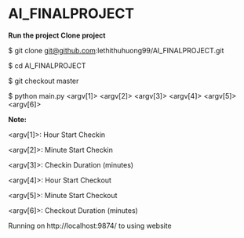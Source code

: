 # AI_FINALPROJECT

**Run the project Clone project**

$ git clone git@github.com:lethithuhuong99/AI_FINALPROJECT.git

$ cd AI_FINALPROJECT

$ git checkout master

$ python main.py <argv[1]> <argv[2]> <argv[3]> <argv[4]> <argv[5]> <argv[6]>

**Note:**

  <argv[1]>: Hour Start Checkin
  
  <argv[2]>: Minute Start Checkin
  
  <argv[3]>: Checkin Duration (minutes) 
  
  <argv[4]>: Hour Start Checkout
  
  <argv[5]>: Minute Start Checkout
  
  <argv[6]>: Checkout Duration (minutes) 
  
Running on http://localhost:9874/ to using website

